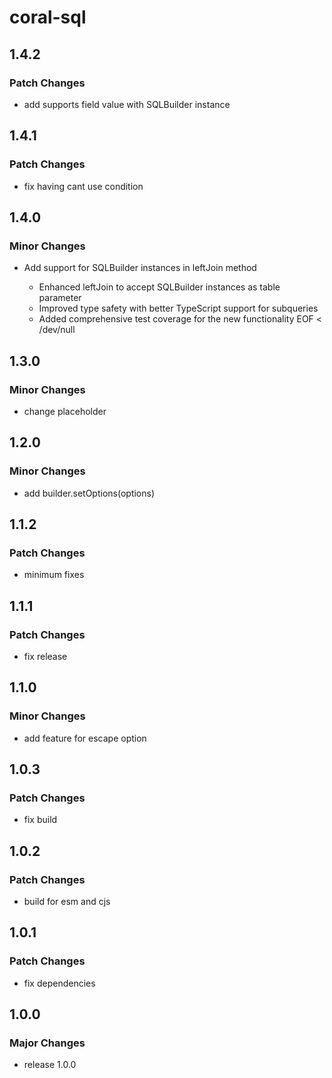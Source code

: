 # coral-sql

## 1.4.2

### Patch Changes

- add supports field value with SQLBuilder instance

## 1.4.1

### Patch Changes

- fix having cant use condition

## 1.4.0

### Minor Changes

- Add support for SQLBuilder instances in leftJoin method

  - Enhanced leftJoin to accept SQLBuilder instances as table parameter
  - Improved type safety with better TypeScript support for subqueries
  - Added comprehensive test coverage for the new functionality
    EOF < /dev/null

## 1.3.0

### Minor Changes

- change placeholder

## 1.2.0

### Minor Changes

- add builder.setOptions(options)

## 1.1.2

### Patch Changes

- minimum fixes

## 1.1.1

### Patch Changes

- fix release

## 1.1.0

### Minor Changes

- add feature for escape option

## 1.0.3

### Patch Changes

- fix build

## 1.0.2

### Patch Changes

- build for esm and cjs

## 1.0.1

### Patch Changes

- fix dependencies

## 1.0.0

### Major Changes

- release 1.0.0
